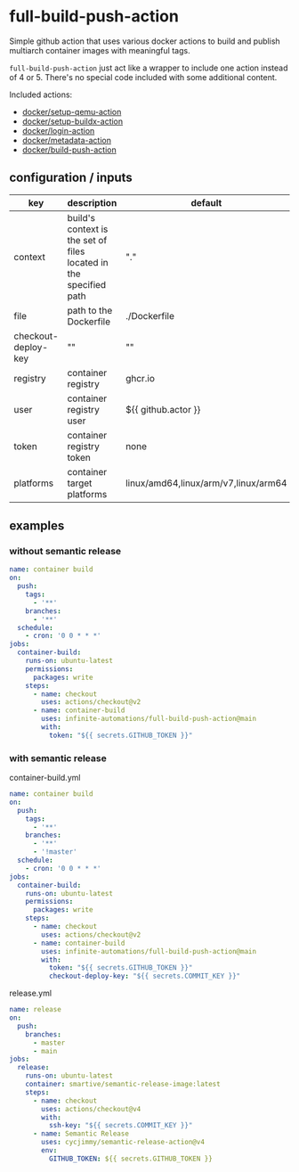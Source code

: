 # full-build-push-action

Simple github action that uses various docker actions to build and publish multiarch container images with meaningful tags.

`full-build-push-action` just act like a wrapper to include one action instead of 4 or 5.
There's no special code included with some additional content.

Included actions:

- [docker/setup-qemu-action](https://github.com/marketplace/actions/docker-setup-qemu)
- [docker/setup-buildx-action](https://github.com/marketplace/actions/docker-setup-buildx)
- [docker/login-action](https://github.com/marketplace/actions/docker-login)
- [docker/metadata-action](https://github.com/marketplace/actions/docker-metadata-action)
- [docker/build-push-action](https://github.com/marketplace/actions/build-and-push-docker-images)

## configuration / inputs

| key                 | description                                                       | default                              | required |
| ------------------- | ----------------------------------------------------------------- | ------------------------------------ | -------- |
| context             | build's context is the set of files located in the specified path | "."                                  | no       |
| file                | path to the Dockerfile                                            | ./Dockerfile                         | no       |
| checkout-deploy-key | ""                                                                | ""                                   | no       |
| registry            | container registry                                                | ghcr.io                              | yes      |
| user                | container registry user                                           | ${{ github.actor }}                  | yes      |
| token               | container registry token                                          | none                                 | yes      |
| platforms           | container target platforms                                        | linux/amd64,linux/arm/v7,linux/arm64 | no       |

## examples

### without semantic release

```yaml
name: container build
on:
  push:
    tags:
      - '**'
    branches:
      - '**'
  schedule:
    - cron: '0 0 * * *'
jobs:
  container-build:
    runs-on: ubuntu-latest
    permissions:
      packages: write
    steps:
      - name: checkout
        uses: actions/checkout@v2
      - name: container-build
        uses: infinite-automations/full-build-push-action@main
        with:
          token: "${{ secrets.GITHUB_TOKEN }}"
```

### with semantic release

container-build.yml

```yaml
name: container build
on:
  push:
    tags:
      - '**'
    branches:
      - '**'
      - '!master'
  schedule:
    - cron: '0 0 * * *'
jobs:
  container-build:
    runs-on: ubuntu-latest
    permissions:
      packages: write
    steps:
      - name: checkout
        uses: actions/checkout@v2
      - name: container-build
        uses: infinite-automations/full-build-push-action@main
        with:
          token: "${{ secrets.GITHUB_TOKEN }}"
          checkout-deploy-key: "${{ secrets.COMMIT_KEY }}"
```

release.yml

```yaml
name: release
on:
  push:
    branches:
      - master
      - main
jobs:
  release:
    runs-on: ubuntu-latest
    container: smartive/semantic-release-image:latest
    steps:
      - name: checkout
        uses: actions/checkout@v4
        with:
          ssh-key: "${{ secrets.COMMIT_KEY }}"
      - name: Semantic Release
        uses: cycjimmy/semantic-release-action@v4
        env:
          GITHUB_TOKEN: ${{ secrets.GITHUB_TOKEN }}
